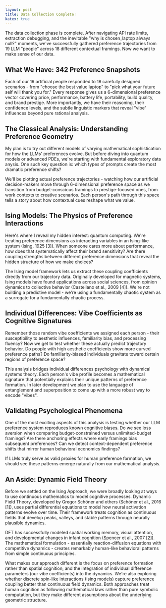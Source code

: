 ```yaml
---
layout: post
title: Data Collection Complete!
katex: true
---
```


The data collection phase is complete. After navigating API rate limits, extraction debugging, and the inevitable "why is chosen_laptop always null?" moments, we've successfully gathered preference trajectories from 19 LLM "people" across 18 different contextual framings. Now we want to make sense of our data.

## What We Have: 342 Preference Snapshots

Each of our 19 artificial people responded to 18 carefully designed scenarios - from "choose the best value laptop" to "pick what your future self will thank you for." Every response gives us a 6-dimensional preference vector covering price, performance, battery life, portability, build quality, and brand prestige. More importantly, we have their reasoning, their confidence levels, and the subtle linguistic markers that reveal "vibe" influences beyond pure rational analysis.

## The Classical Analysis: Understanding Preference Geometry

My plan is to try out different models of varying mathematical sophistication for how the LLMs' preferences evolve. But before diving into quantum models or advanced PDEs, we're starting with fundamental exploratory data anysis. One such key question is: which types of prompts create the most dramatic preference shifts? 

We'll be plotting actual preference trajectories - watching how our artificial decision-makers move through 6-dimensional preference space as we transition from budget-conscious framings to prestige-focused ones, from work contexts to creative scenarios. Each person's path through this space tells a story about how contextual cues reshape what we value.

## Ising Models: The Physics of Preference Interactions

Here's where I reveal my hidden interest: quantum computing. We're treating preference dimensions as interacting variables in an Ising-like system (Ising, 1925 [3]). When someone cares more about performance, how does that systematically affect their brand sensitivity? Are there coupling strengths between different preference dimensions that reveal the hidden structure of how we make choices?

The Ising model framework lets us extract these coupling coefficients directly from our trajectory data. Originally developed for magnetic systems, Ising models have found applications across social sciences, from opinion dynamics to collective behavior (Castellano et al., 2009 [4]). We're not building a predictive model - we're using a fundamentally chaotic system as a surrogate for a fundamentally chaotic process. 

## Individual Differences: Vibe Coefficients as Cognitive Signatures

Remember those random vibe coefficients we assigned each person - their susceptibility to aesthetic influences, familiarity bias, and processing fluency? Now we get to test whether these actually predict trajectory behavior. Do people with high aesthetic coefficients show more curved preference paths? Do familiarity-biased individuals gravitate toward certain regions of preference space?

This analysis bridges individual differences psychology with dynamical systems theory. Each person's vibe profile becomes a mathematical signature that potentially explains their unique patterns of preference formation. In later development we plan to use the language of entanglement and superposition to come up with a more robust way to encode "vibes". 

## Validating Psychological Phenomena

One of the most exciting aspects of this analysis is testing whether our LLM preference system reproduces known cognitive biases. Do we see loss aversion when comparing budget-constrained versus unlimited-budget framings? Are there anchoring effects where early framings bias subsequent preferences? Can we detect context-dependent preference shifts that mirror human behavioral economics findings?

If LLMs truly serve as valid proxies for human preference formation, we should see these patterns emerge naturally from our mathematical analysis.

## An Aside: Dynamic Field Theory

Before we settled on the Ising Approach, we were broadly looking at ways to use continuous mathematics to model cognitive processes. Dynamic Field Theory, developed by Gregor Schöner and others (Schöner et al., 2016 [1]), uses partial differential equations to model how neural activation patterns evolve over time. Their framework treats cognition as continuous fields that develop peaks, valleys, and stable patterns through neurally plausible dynamics.

DFT has successfully modeled spatial working memory, visual attention, and developmental changes in infant cognition (Spencer et al., 2007 [2]). The mathematical formulation - essentially reaction-diffusion equations with competitive dynamics - creates remarkably human-like behavioral patterns from simple continuous principles.

What makes our approach different is the focus on preference formation rather than spatial cognition, and the integration of individual difference parameters (our vibe coefficients) into the dynamics. We're also exploring whether discrete spin-like interactions (Ising models) capture preference coupling better than continuous field dynamics. Both approaches treat human cognition as following mathematical laws rather than pure symbolic computation, but they make different assumptions about the underlying geometric structure.